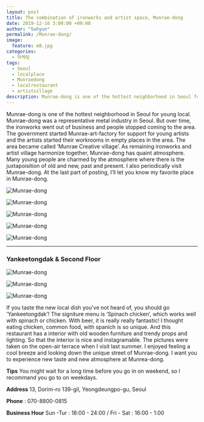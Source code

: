```yaml
---
layout: post
title: The combination of ironworks and artist space, Munrae-dong
date: 2019-12-16 3:00:00 +09:00
author: "Suhyun"
permalink: /Munrae-dong/
image:
  feature: m8.jpg
categories:
  - 마케팅
tags:
  - Seoul
  - localplace
  - Munraedong
  - localrestaurant
  - artistvillage
description: Munrae-dong is one of the hottest neighborhood in Seoul for young local. Munrae-dong was a representative metal industry in Seoul. But over time, the ironworks went out of business and people stopped coming to the area.
---
```




Munrae-dong is one of the hottest neighborhood in Seoul for young local. Munrae-dong was a representative metal industry in Seoul. But over time, the ironworks went out of business and people stopped coming to the area. The government started Munrae-art-factory for support for young artists and the artists started their workrooms in empty places in the area. The area became called ‘Munrae Creative village’. As remaining ironworks and artist village harmonize together, Munrae-dong has quaint atmosphere. Many young people are charmed by the atmosphere where there is the juxtapoisition of old and new, past and present. I also periodically visit Munrae-dong. At the last part of posting, I’ll let you know my favorite place in Munrae-dong.

![Munrae-dong](/img1/02/m11.jpg)

![Munrae-dong](/img1/02/m12.jpg)

![Munrae-dong](/img1/02/m7.jpg)

![Munrae-dong](/img1/02/m6.jpg)

![Munrae-dong](/img1/02/m5.jpg)

 <hr />

### Yankeetongdak & Second Floor

![Munrae-dong](/img1/02/m1.jpg)

![Munrae-dong](/img1/02/m2.jpg)

![Munrae-dong](/img1/02/m14.jpg)

 If you taste the new local dish you’ve not heard of, you should go ‘Yankeetongdak’!  The signiture menu is ‘Spinach chicken’, which works well with spinach or chicken. With beer, it is really really fantastic! I thought eating chicken, common food, with spanich is so unique. And this restaurant has a interior with old wooden furniture and trendy props and lighting. So that the interior is nice and instagramable. The pictures were taken on the open-air terrace when I visit last summer. I enjoyed feeling a cool breeze and looking down the unique street of Munrae-dong. I want you to experience new taste and new atmosphere at Munrea-dong.



**Tips** You might wait for a long time before you go in on weekend, so I recommand you go to on weekdays.

**Address** 13, Dorim-ro 139-gil, Yeongdeungpo-gu, Seoul

**Phone** : 070-8800-0815

**Business Hour** Sun -Tur : 18:00 - 24:00 / Fri - Sat : 16:00 - 1:00
